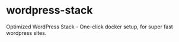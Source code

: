 # wordpress-stack
Optimized WordPress Stack - One-click docker setup, for super fast wordpress sites.
